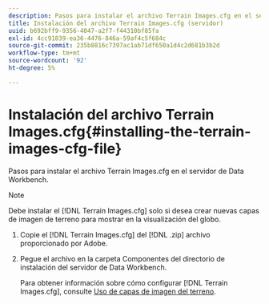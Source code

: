 ```yaml
---
description: Pasos para instalar el archivo Terrain Images.cfg en el servidor de Data Workbench.
title: Instalación del archivo Terrain Images.cfg (servidor)
uuid: b692bff9-9356-4047-a2f7-f44310bf85fa
exl-id: 4cc91839-ea36-4476-846a-59af4c5f684c
source-git-commit: 235b8816c7397ac1ab71df650a1d4c2d681b3b2d
workflow-type: tm+mt
source-wordcount: '92'
ht-degree: 5%

---
```


# Instalación del archivo Terrain Images.cfg{#installing-the-terrain-images-cfg-file}

Pasos para instalar el archivo Terrain Images.cfg en el servidor de Data Workbench.

>[!NOTE]
>
>Debe instalar el [!DNL Terrain Images.cfg] solo si desea crear nuevas capas de imagen de terreno para mostrar en la visualización del globo.

1. Copie el [!DNL Terrain Images.cfg] del [!DNL .zip] archivo proporcionado por Adobe.
1. Pegue el archivo en la carpeta Componentes del directorio de instalación del servidor de Data Workbench.

   Para obtener información sobre cómo configurar [!DNL Terrain Images.cfg], consulte [Uso de capas de imagen del terreno](../../../home/c-geo-oview/c-wk-img-lyrs/c-trn-img-lyrs/c-trn-img-lyrs.md#concept-8a0a16013e824ac29f35a0349b5d8ccf).
